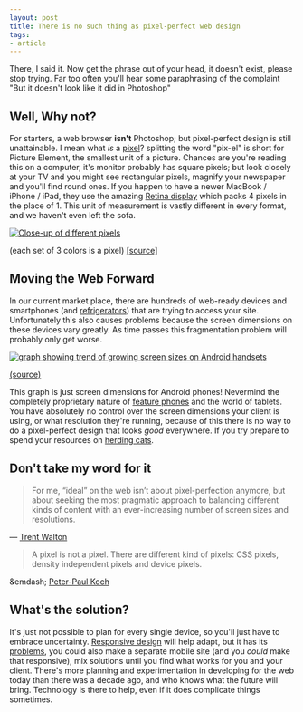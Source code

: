 ```yaml
--- 
layout: post 
title: There is no such thing as pixel-perfect web design 
tags:
- article
--- 
```


There, I said it. Now get the phrase out of your head, it doesn't exist, please stop trying. 
Far too often you'll hear some paraphrasing of the complaint "But it doesn't look like it did in Photoshop" 

##  Well, Why not?

For starters, a web browser **isn't** Photoshop; but pixel-perfect design is
still unattainable. I mean what _is_ a
[pixel](https://en.wikipedia.org/wiki/Pixel)? splitting the word "pix-el" is
short for Picture Element, the smallest unit of a picture. Chances are you're
reading this on a computer, it's monitor probably has square pixels; but look
closely at your TV and you might see rectangular pixels, magnify your
newspaper and you'll find round ones. If you happen to have a newer MacBook /
iPhone / iPad, they use the amazing [Retina
display](http://www.apple.com/iphone/features/retina-display.html) which packs
4 pixels in the place of 1. This unit of measurement is vastly different in
every format, and we haven't even left the sofa.


[ ![Close-up of different pixels](http://upload.wikimedia.org/wikipedia/commons/thumb/4/4d/Pixel_geometry_01_Pengo.jpg/600px-Pixel_geometry_01_Pengo.jpg) ](http://upload.wikimedia.org/wikipedia/commons/thumb/4/4d/Pixel_geometry_01_Pengo.jpg/600px-Pixel_geometry_01_Pengo.jpg)

<div class="img-metadata">
(each set of 3 colors is a pixel) <a href="https://en.wikipedia.org/wiki/File:Pixel_geometry_01_Pengo.jpg">[source]</a>
</div>


## Moving the Web Forward

In our current market place, there are hundreds of web-ready devices and
smartphones (and [refrigerators](http://www.gizmag.com/go/1132/)) that are
trying to access your site. Unfortunately this also causes problems because
the screen dimensions on these devices vary greatly. As time passes this
fragmentation problem will probably only get worse.


[ ![graph showing trend of growing screen sizes on Android
handsets](http://www.carrypad.com/files/2012/02/android-handset-screen-sizes-over-time.png) ](http://www.carrypad.com/files/2012/02/android-handset-screen-sizes-over-time.png)

<div class="img-metadata">
<a href="http://www.carrypad.com/2012/02/08/report-android-handset-screens-growing-over-time-5-screens-the-norm-by-end-of-2013-where-will-it-stop/">(source)</a>
</div>


This graph is just screen dimensions for Android phones! Nevermind the completely proprietary nature of [feature
phones](http://www.phonescoop.com/glossary/term.php?gid=310) and the world of
tablets. You have absolutely no control over the screen dimensions your client
is using, or what resolution they're running, because of this there is no way
to do a pixel-perfect design that looks _good_ everywhere. If you try prepare
to spend your resources on [herding
cats](https://www.youtube.com/watch?v=Pk7yqlTMvp8).

## Don't take my word for it

> For me, “ideal” on the web isn’t about pixel-perfection anymore, but about
> seeking the most pragmatic approach to balancing different kinds of content
> with an ever-increasing number of screen sizes and resolutions. 

&mdash; [Trent Walton](http://trentwalton.com/2012/06/19/fluid-type/)

> A pixel is not a pixel. There are different kind of pixels: CSS pixels, density independent pixels and device pixels. 

&emdash; [Peter-Paul Koch](http://twitter.com/smashingmag/status/253785972377010176)

##  What's the solution?

It's just not possible to plan for every single device, so you'll just have to
embrace uncertainty. [Responsive design](http://www.alistapart.com/articles/responsive-web-design/) will help adapt, but it has its
[problems](http://www.webdesignshock.com/responsive-design-problems/), you
could also make a separate mobile site (and you _could_ make that responsive),
mix solutions until you find what works for you and your client. There's more
planning and experimentation in developing for the web today than there was a
decade ago, and who knows what the future will bring. Technology is there to
help, even if it does complicate things sometimes.
